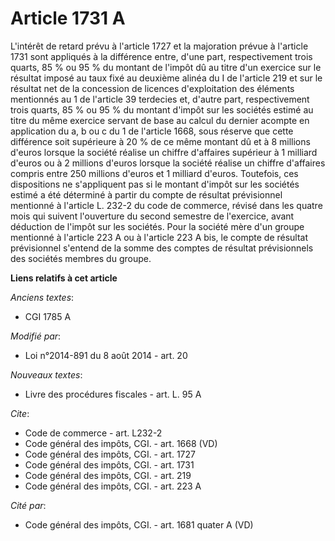 # Article 1731 A

L'intérêt de retard prévu à l'article 1727 et la majoration prévue à l'article 1731 sont appliqués à la différence entre,
d'une part, respectivement trois quarts, 85 % ou 95 % du montant de l'impôt dû au titre d'un exercice sur le résultat imposé
au taux fixé au deuxième alinéa du I de l'article 219 et sur le résultat net de la concession de licences d'exploitation des
éléments mentionnés au 1 de l'article 39 terdecies et, d'autre part, respectivement trois quarts, 85 % ou 95 % du montant
d'impôt sur les sociétés estimé au titre du même exercice servant de base au calcul du dernier acompte en application du a, b
ou c du 1 de l'article 1668, sous réserve que cette différence soit supérieure à 20 % de ce même montant dû et à 8 millions
d'euros lorsque la société réalise un chiffre d'affaires supérieur à 1 milliard d'euros ou à 2 millions d'euros lorsque la
société réalise un chiffre d'affaires compris entre 250 millions d'euros et 1 milliard d'euros. Toutefois, ces dispositions
ne s'appliquent pas si le montant d'impôt sur les sociétés estimé a été déterminé à partir du compte de résultat prévisionnel
mentionné à l'article L. 232-2 du code de commerce, révisé dans les quatre mois qui suivent l'ouverture du second semestre de
l'exercice, avant déduction de l'impôt sur les sociétés. Pour la société mère d'un groupe mentionné à l'article 223 A ou à
l'article 223 A bis, le compte de résultat prévisionnel s'entend de la somme des comptes de résultat prévisionnels des
sociétés membres du groupe.

**Liens relatifs à cet article**

_Anciens textes_:

  - CGI 1785 A

_Modifié par_:

  - Loi n°2014-891 du 8 août 2014 - art. 20

_Nouveaux textes_:

  - Livre des procédures fiscales - art. L. 95 A

_Cite_:

  - Code de commerce - art. L232-2
  - Code général des impôts, CGI. - art. 1668 (VD)
  - Code général des impôts, CGI. - art. 1727
  - Code général des impôts, CGI. - art. 1731
  - Code général des impôts, CGI. - art. 219
  - Code général des impôts, CGI. - art. 223 A

_Cité par_:

  - Code général des impôts, CGI. - art. 1681 quater A (VD)
